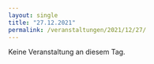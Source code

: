 ```yaml
---
layout: single
title: "27.12.2021"
permalink: /veranstaltungen/2021/12/27/
---
```


Keine Veranstaltung an diesem Tag.
